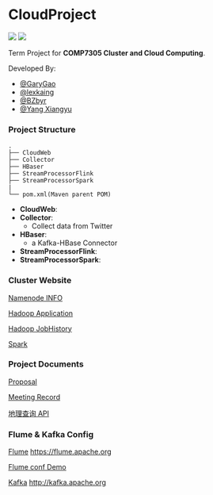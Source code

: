 # CloudProject

![](https://img.shields.io/badge/hadoop-v2.7.5-blue.svg)
![](https://img.shields.io/badge/spark-v2.4.0-blue.svg)

Term Project for **COMP7305 Cluster and Cloud Computing**.

Developed By:

  - [@GaryGao](https://github.com/GaryGao829)
  - [@lexkaing](https://github.com/AlexTK2012)
  - [@BZbyr](https://github.com/BZbyr)
  - [@Yang Xiangyu](https://github.com/ulysses1881826)
  
### Project Structure
 
 ```
 .
├── CloudWeb
├── Collector
├── HBaser
├── StreamProcessorFlink
├── StreamProcessorSpark
|
└── pom.xml(Maven parent POM)

 ```
 - __CloudWeb__: 
 - __Collector__:
   - Collect data from Twitter
 - __HBaser__:
   - a Kafka-HBase Connector
 - __StreamProcessorFlink__:
 - __StreamProcessorSpark__:

### Cluster Website

[Namenode INFO](http://202.45.128.135:20107/dfshealth.html#tab-overview)

[Hadoop Application](http://202.45.128.135:20207/cluster)

[Hadoop JobHistory](http://202.45.128.135:20307/jobhistory)

[Spark](http://202.45.128.135:20507/)

### Project Documents

[Proposal](https://docs.google.com/document/d/1zzrZSWjRAz3FpL2EyyuIOGwQPduTtCBiCcYJMfmvA4I/edit?usp=sharing)

[Meeting Record](https://docs.google.com/document/d/1NkYv8v_0XF8zxkrgxPIUUTsgPG1U0NvSgCrm8yrpxfo/edit?usp=sharing)

[地理查询 API](http://jwd.funnyapi.com/#/index)


 ### Flume & Kafka Config
 [Flume](https://gist.github.com/AlexTK2012/1d3288f0e474b4ad66db80950b402230) https://flume.apache.org
 
 [Flume conf Demo](https://gist.github.com/AlexTK2012/e30d0b392fda1c432da30c132e246629)
 
 [Kafka](https://gist.github.com/AlexTK2012/7a1c68ec2b904528c41e726ebece4b46) http://kafka.apache.org
 
 
